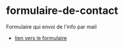 # formulaire-de-contact
Formulaire qui envoi de l'info par mail
- [lien vers le formulaire](https://alik64.github.io/CSS_HTML/formulaire-de-contact-main)
